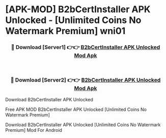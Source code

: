 # [APK-MOD] B2bCertInstaller APK Unlocked - [Unlimited Coins No Watermark Premium] wni01



<div align="center">
<h3>🔴 Download [Server1] 👉👉 <a href="https://momento.my/?title=B2bCertInstaller_APK_Unlocked">B2bCertInstaller APK Unlocked Mod Apk</a></h3><br>

<h3>🔴 Download [Server2] 👉👉 <a href="https://momento.my/?title=B2bCertInstaller_APK_Unlocked">B2bCertInstaller APK Unlocked Mod Apk</a></h3>
</div>



Download B2bCertInstaller APK Unlocked 

Free APK MOD B2bCertInstaller APK Unlocked [Unlimited Coins No Watermark Premium]

Download B2bCertInstaller APK Unlocked [Unlimited Coins No Watermark Premium] Mod For Android
